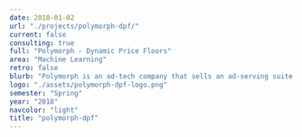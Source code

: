 ```yaml
---
date: 2018-01-02
url: "./projects/polymorph-dpf/"
current: false
consulting: true
full: "Polymorph - Dynamic Price Floors"
area: "Machine Learning"
retro: false
blurb: "Polymorph is an ad-tech company that sells an ad-serving suite for publishers. We researched, implemented, and evaluated several algorithms for setting dynamic price floors to lift publisher revenue, given ad auction data with static reserve prices in effect."
logo: "./assets/polymorph-dpf-logo.png"
semester: "Spring"
year: "2018"
navcolor: "light"
title: "polymorph-dpf"
---
```

